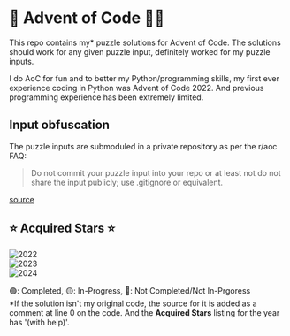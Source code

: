 # 🎄 Advent of Code 🎅🏻
This repo contains my* puzzle solutions for Advent of Code. The solutions should work for any given puzzle input, definitely worked for my puzzle inputs.

I do AoC for fun and to better my Python/programming skills, my first ever experience coding in Python was Advent of Code 2022. And previous programming experience has been extremely limited.



## Input obfuscation
The puzzle inputs are submoduled in a private repository as per the r/aoc FAQ:
> Do not commit your puzzle input into your repo or at least not do not share the input publicly; use .gitignore or equivalent.

[source](https://reddit.com/r/adventofcode/wiki/faqs/copyright/inputs)

## ⭐️ Acquired Stars ⭐️
![2022](https://img.shields.io/endpoint?url=https://raw.githubusercontent.com/neckless-was-taken/advent-of-code/main/year_2022/completion.json)\
![2023](https://img.shields.io/endpoint?url=https://raw.githubusercontent.com/neckless-was-taken/advent-of-code/main/year_2023/completion.json)\
![2024](https://img.shields.io/endpoint?url=https://raw.githubusercontent.com/neckless-was-taken/advent-of-code/main/year_2024/completion.json)

🟢: Completed, 🟡: In-Progress, 🔴: Not Completed/Not In-Prgoress
\
*If the solution isn't my original code, the source for it is added as a comment at line 0 on the code. And the **Acquired Stars** listing for the year has '(with help)'.